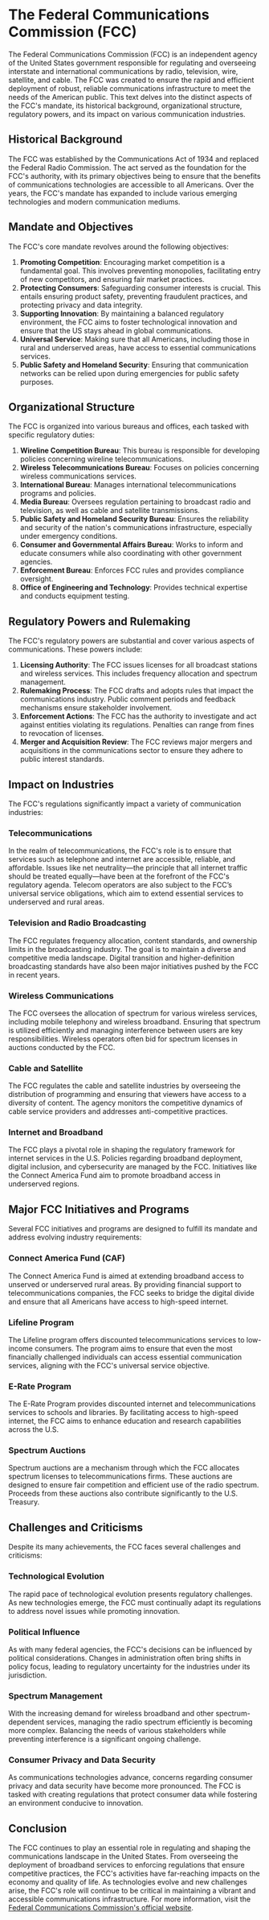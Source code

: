 # The Federal Communications Commission (FCC)

The Federal Communications Commission (FCC) is an independent agency of the United States government responsible for regulating and overseeing interstate and international communications by radio, television, wire, satellite, and cable. The FCC was created to ensure the rapid and efficient deployment of robust, reliable communications infrastructure to meet the needs of the American public. This text delves into the distinct aspects of the FCC's mandate, its historical background, organizational structure, regulatory powers, and its impact on various communication industries.

## Historical Background

The FCC was established by the Communications Act of 1934 and replaced the Federal Radio Commission. The act served as the foundation for the FCC's authority, with its primary objectives being to ensure that the benefits of communications technologies are accessible to all Americans. Over the years, the FCC's mandate has expanded to include various emerging technologies and modern communication mediums.

## Mandate and Objectives

The FCC's core mandate revolves around the following objectives:
1. **Promoting Competition**: Encouraging market competition is a fundamental goal. This involves preventing monopolies, facilitating entry of new competitors, and ensuring fair market practices.
2. **Protecting Consumers**: Safeguarding consumer interests is crucial. This entails ensuring product safety, preventing fraudulent practices, and protecting privacy and data integrity.
3. **Supporting Innovation**: By maintaining a balanced regulatory environment, the FCC aims to foster technological innovation and ensure that the US stays ahead in global communications.
4. **Universal Service**: Making sure that all Americans, including those in rural and underserved areas, have access to essential communications services.
5. **Public Safety and Homeland Security**: Ensuring that communication networks can be relied upon during emergencies for public safety purposes.

## Organizational Structure

The FCC is organized into various bureaus and offices, each tasked with specific regulatory duties:
1. **Wireline Competition Bureau**: This bureau is responsible for developing policies concerning wireline telecommunications.
2. **Wireless Telecommunications Bureau**: Focuses on policies concerning wireless communications services.
3. **International Bureau**: Manages international telecommunications programs and policies.
4. **Media Bureau**: Oversees regulation pertaining to broadcast radio and television, as well as cable and satellite transmissions.
5. **Public Safety and Homeland Security Bureau**: Ensures the reliability and security of the nation's communications infrastructure, especially under emergency conditions.
6. **Consumer and Governmental Affairs Bureau**: Works to inform and educate consumers while also coordinating with other government agencies.
7. **Enforcement Bureau**: Enforces FCC rules and provides compliance oversight.
8. **Office of Engineering and Technology**: Provides technical expertise and conducts equipment testing.

## Regulatory Powers and Rulemaking

The FCC's regulatory powers are substantial and cover various aspects of communications. These powers include:
1. **Licensing Authority**: The FCC issues licenses for all broadcast stations and wireless services. This includes frequency allocation and spectrum management.
2. **Rulemaking Process**: The FCC drafts and adopts rules that impact the communications industry. Public comment periods and feedback mechanisms ensure stakeholder involvement.
3. **Enforcement Actions**: The FCC has the authority to investigate and act against entities violating its regulations. Penalties can range from fines to revocation of licenses.
4. **Merger and Acquisition Review**: The FCC reviews major mergers and acquisitions in the communications sector to ensure they adhere to public interest standards.

## Impact on Industries

The FCC's regulations significantly impact a variety of communication industries:

### Telecommunications

In the realm of telecommunications, the FCC's role is to ensure that services such as telephone and internet are accessible, reliable, and affordable. Issues like net neutrality—the principle that all internet traffic should be treated equally—have been at the forefront of the FCC's regulatory agenda. Telecom operators are also subject to the FCC’s universal service obligations, which aim to extend essential services to underserved and rural areas.

### Television and Radio Broadcasting

The FCC regulates frequency allocation, content standards, and ownership limits in the broadcasting industry. The goal is to maintain a diverse and competitive media landscape. Digital transition and higher-definition broadcasting standards have also been major initiatives pushed by the FCC in recent years.

### Wireless Communications

The FCC oversees the allocation of spectrum for various wireless services, including mobile telephony and wireless broadband. Ensuring that spectrum is utilized efficiently and managing interference between users are key responsibilities. Wireless operators often bid for spectrum licenses in auctions conducted by the FCC.

### Cable and Satellite

The FCC regulates the cable and satellite industries by overseeing the distribution of programming and ensuring that viewers have access to a diversity of content. The agency monitors the competitive dynamics of cable service providers and addresses anti-competitive practices.

### Internet and Broadband

The FCC plays a pivotal role in shaping the regulatory framework for internet services in the U.S. Policies regarding broadband deployment, digital inclusion, and cybersecurity are managed by the FCC. Initiatives like the Connect America Fund aim to promote broadband access in underserved regions.

## Major FCC Initiatives and Programs

Several FCC initiatives and programs are designed to fulfill its mandate and address evolving industry requirements:

### Connect America Fund (CAF)

The Connect America Fund is aimed at extending broadband access to unserved or underserved rural areas. By providing financial support to telecommunications companies, the FCC seeks to bridge the digital divide and ensure that all Americans have access to high-speed internet.

### Lifeline Program

The Lifeline program offers discounted telecommunications services to low-income consumers. The program aims to ensure that even the most financially challenged individuals can access essential communication services, aligning with the FCC's universal service objective.

### E-Rate Program

The E-Rate Program provides discounted internet and telecommunications services to schools and libraries. By facilitating access to high-speed internet, the FCC aims to enhance education and research capabilities across the U.S.

### Spectrum Auctions

Spectrum auctions are a mechanism through which the FCC allocates spectrum licenses to telecommunications firms. These auctions are designed to ensure fair competition and efficient use of the radio spectrum. Proceeds from these auctions also contribute significantly to the U.S. Treasury.

## Challenges and Criticisms

Despite its many achievements, the FCC faces several challenges and criticisms:

### Technological Evolution

The rapid pace of technological evolution presents regulatory challenges. As new technologies emerge, the FCC must continually adapt its regulations to address novel issues while promoting innovation.

### Political Influence

As with many federal agencies, the FCC's decisions can be influenced by political considerations. Changes in administration often bring shifts in policy focus, leading to regulatory uncertainty for the industries under its jurisdiction.

### Spectrum Management

With the increasing demand for wireless broadband and other spectrum-dependent services, managing the radio spectrum efficiently is becoming more complex. Balancing the needs of various stakeholders while preventing interference is a significant ongoing challenge.

### Consumer Privacy and Data Security

As communications technologies advance, concerns regarding consumer privacy and data security have become more pronounced. The FCC is tasked with creating regulations that protect consumer data while fostering an environment conducive to innovation.

## Conclusion

The FCC continues to play an essential role in regulating and shaping the communications landscape in the United States. From overseeing the deployment of broadband services to enforcing regulations that ensure competitive practices, the FCC's activities have far-reaching impacts on the economy and quality of life. As technologies evolve and new challenges arise, the FCC's role will continue to be critical in maintaining a vibrant and accessible communications infrastructure. For more information, visit the [Federal Communications Commission's official website](https://www.fcc.gov).